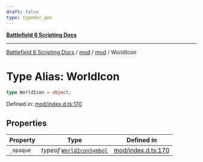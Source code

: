 ```yaml
---
draft: false
type: typedoc_gen
---
```


[**Battlefield 6 Scripting Docs**](../../../_index.md)

***

[Battlefield 6 Scripting Docs](../../../_index.md) / [mod](../../_index.md) / [mod](../_index.md) / WorldIcon

# Type Alias: WorldIcon

```ts
type WorldIcon = object;
```

Defined in: [mod/index.d.ts:170](https://github.com/battlefield-portal-community/portal-docs/blob/6d87e21c5922a3efb03c634dbe98e5fe6e797672/generators/santiago/mod/index.d.ts#L170)

## Properties

| Property | Type | Defined in |
| ------ | ------ | ------ |
| <a id="_opaque"></a> `_opaque` | *typeof* [`WorldIconSymbol`](../WorldIconSymbol/_index.md) | [mod/index.d.ts:170](https://github.com/battlefield-portal-community/portal-docs/blob/6d87e21c5922a3efb03c634dbe98e5fe6e797672/generators/santiago/mod/index.d.ts#L170) |

